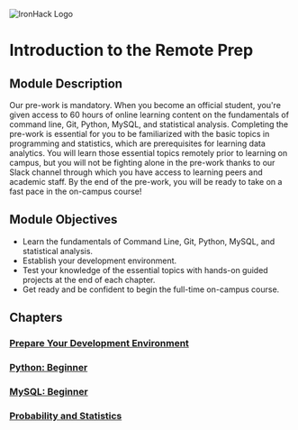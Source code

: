 ![IronHack Logo](https://s3-eu-west-1.amazonaws.com/ih-materials/uploads/upload_d5c5793015fec3be28a63c4fa3dd4d55.png)

# Introduction to the Remote Prep

## Module Description

Our pre-work is mandatory. When you become an official student, you're given access to 60 hours of online learning content on the fundamentals of command line, Git, Python, MySQL, and statistical analysis. Completing the pre-work is essential for you to be familiarized with the basic topics in programming and statistics, which are prerequisites for learning data analytics. You will learn those essential topics remotely prior to learning on campus, but you will not be fighting alone in the pre-work thanks to our Slack channel through which you have access to learning peers and academic staff. By the end of the pre-work, you will be ready to take on a fast pace in the on-campus course!

## Module Objectives

* Learn the fundamentals of Command Line, Git, Python, MySQL, and statistical analysis.
* Establish your development environment.
* Test your knowledge of the essential topics with hands-on guided projects at the end of each chapter.
* Get ready and be confident to begin the full-time on-campus course.

## Chapters

### [Prepare Your Development Environment](00-prepare-dev-env/)

### [Python: Beginner](01-python-beginner/)

### [MySQL: Beginner](02-mysql-beginner/)

### [Probability and Statistics](03-probability-statistics/)
